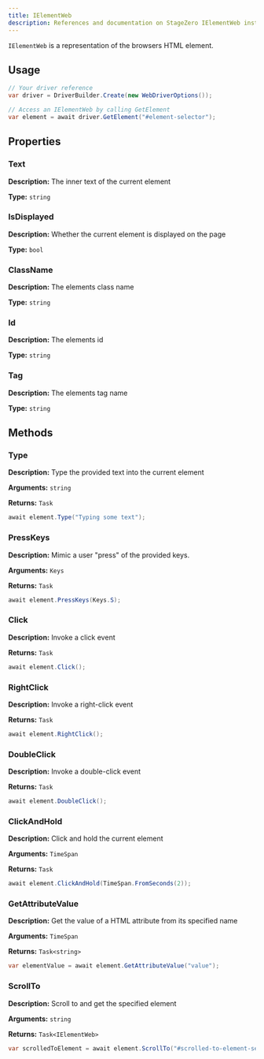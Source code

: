 ```yaml
---
title: IElementWeb
description: References and documentation on StageZero IElementWeb instance(s).
---
```


`IElementWeb` is a representation of the browsers HTML element.

## Usage

```csharp
// Your driver reference
var driver = DriverBuilder.Create(new WebDriverOptions());

// Access an IElementWeb by calling GetElement
var element = await driver.GetElement("#element-selector");
```

## Properties

### Text

**Description:** The inner text of the current element

**Type:** `string`

### IsDisplayed

**Description:** Whether the current element is displayed on the page

**Type:** `bool`

### ClassName

**Description:** The elements class name

**Type:** `string`

### Id

**Description:** The elements id

**Type:** `string`

### Tag

**Description:** The elements tag name

**Type:** `string`

## Methods

### Type

**Description:** Type the provided text into the current element

**Arguments:** `string`

**Returns:** `Task`

```csharp
await element.Type("Typing some text");
```

### PressKeys

**Description:** Mimic a user "press" of the provided keys.

**Arguments:** `Keys`

**Returns:** `Task`

```csharp
await element.PressKeys(Keys.S);
```

### Click

**Description:** Invoke a click event

**Returns:** `Task`

```csharp
await element.Click();
```

### RightClick

**Description:** Invoke a right-click event

**Returns:** `Task`

```csharp
await element.RightClick();
```

### DoubleClick

**Description:** Invoke a double-click event

**Returns:** `Task`

```csharp
await element.DoubleClick();
```

### ClickAndHold

**Description:** Click and hold the current element

**Arguments:** `TimeSpan`

**Returns:** `Task`

```csharp
await element.ClickAndHold(TimeSpan.FromSeconds(2));
```

### GetAttributeValue

**Description:** Get the value of a HTML attribute from its specified name

**Arguments:** `TimeSpan`

**Returns:** `Task<string>`

```csharp
var elementValue = await element.GetAttributeValue("value");
```

### ScrollTo

**Description:** Scroll to and get the specified element

**Arguments:** `string`

**Returns:** `Task<IElementWeb>`

```csharp
var scrolledToElement = await element.ScrollTo("#scrolled-to-element-selector");
```
